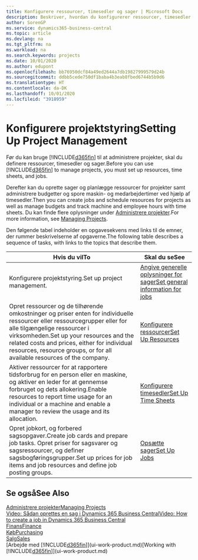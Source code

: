 ```yaml
---
title: Konfigurere ressourcer, timesedler og sager | Microsoft Docs
description: Beskriver, hvordan du konfigurerer ressourcer, timesedler og sager til at administrere projekter.
author: SorenGP
ms.service: dynamics365-business-central
ms.topic: article
ms.devlang: na
ms.tgt_pltfrm: na
ms.workload: na
ms.search.keywords: projects
ms.date: 10/01/2020
ms.author: edupont
ms.openlocfilehash: bb76950dcf84a49ed2644a7db19827999579d24b
ms.sourcegitcommit: ddbb5cede750df1baba4b3eab8fbed6744b5b9d6
ms.translationtype: HT
ms.contentlocale: da-DK
ms.lasthandoff: 10/01/2020
ms.locfileid: "3918959"
---
```

# <a name="setting-up-project-management"></a><span data-ttu-id="3415a-103">Konfigurere projektstyring</span><span class="sxs-lookup"><span data-stu-id="3415a-103">Setting Up Project Management</span></span>
<span data-ttu-id="3415a-104">Før du kan bruge [!INCLUDE[d365fin](includes/d365fin_md.md)] til at administrere projekter, skal du definere ressourcer, timesedler og sager.</span><span class="sxs-lookup"><span data-stu-id="3415a-104">Before you can use [!INCLUDE[d365fin](includes/d365fin_md.md)] to manage projects, you must set up resources, time sheets, and jobs.</span></span>

<span data-ttu-id="3415a-105">Derefter kan du oprette sager og planlægge ressourcer for projekter samt administrere budgetter og spore maskin- og medarbejdertimer ved hjælp af timesedler.</span><span class="sxs-lookup"><span data-stu-id="3415a-105">Then you can create jobs and schedule resources for projects as well as manage budgets and track machine and employee hours with time sheets.</span></span> <span data-ttu-id="3415a-106">Du kan finde flere oplysninger under [Administrere projekter](projects-manage-projects.md).</span><span class="sxs-lookup"><span data-stu-id="3415a-106">For more information, see [Managing Projects](projects-manage-projects.md).</span></span>  

<span data-ttu-id="3415a-107">Den følgende tabel indeholder en opgavesekvens med links til de emner, der rummer beskrivelserne af opgaverne.</span><span class="sxs-lookup"><span data-stu-id="3415a-107">The following table describes a sequence of tasks, with links to the topics that describe them.</span></span>

| <span data-ttu-id="3415a-108">Hvis du vil</span><span class="sxs-lookup"><span data-stu-id="3415a-108">To</span></span> | <span data-ttu-id="3415a-109">Skal du se</span><span class="sxs-lookup"><span data-stu-id="3415a-109">See</span></span> |
| --- | --- |
| <span data-ttu-id="3415a-110">Konfigurere projektstyring.</span><span class="sxs-lookup"><span data-stu-id="3415a-110">Set up project management.</span></span>|[<span data-ttu-id="3415a-111">Angive generelle oplysninger for sager</span><span class="sxs-lookup"><span data-stu-id="3415a-111">Set general information for jobs</span></span>](projects-how-setup-jobs.md#to-set-general-information-for-jobs)|
| <span data-ttu-id="3415a-112">Opret ressourcer og de tilhørende omkostninger og priser enten for individuelle ressourcer eller ressourcegrupper eller for alle tilgængelige ressourcer i virksomheden.</span><span class="sxs-lookup"><span data-stu-id="3415a-112">Set up your resources and the related costs and prices, either for individual resources, resource groups, or for all available resources of the company.</span></span> |[<span data-ttu-id="3415a-113">Konfigurere ressourcer</span><span class="sxs-lookup"><span data-stu-id="3415a-113">Set Up Resources</span></span>](projects-how-setup-resources.md) |
| <span data-ttu-id="3415a-114">Aktiver ressourcer for at rapportere tidsforbrug for en person eller en maskine, og aktiver en leder for at gennemse forbruget og dets allokering.</span><span class="sxs-lookup"><span data-stu-id="3415a-114">Enable resources to report time usage for an individual or a machine and enable a manager to review the usage and its allocation.</span></span> |[<span data-ttu-id="3415a-115">Konfigurere timesedler</span><span class="sxs-lookup"><span data-stu-id="3415a-115">Set Up Time Sheets</span></span>](projects-how-setup-time-sheets.md) |
| <span data-ttu-id="3415a-116">Opret jobkort, og forbered sagsopgaver.</span><span class="sxs-lookup"><span data-stu-id="3415a-116">Create job cards and prepare job tasks.</span></span> <span data-ttu-id="3415a-117">Opret priser for sagsvarer og sagsressourcer, og definer sagsbogføringsgrupper.</span><span class="sxs-lookup"><span data-stu-id="3415a-117">Set up prices for job items and job resources and define job posting groups.</span></span> |[<span data-ttu-id="3415a-118">Opsætte sager</span><span class="sxs-lookup"><span data-stu-id="3415a-118">Set Up Jobs</span></span>](projects-how-setup-jobs.md) |

## <a name="see-also"></a><span data-ttu-id="3415a-119">Se også</span><span class="sxs-lookup"><span data-stu-id="3415a-119">See Also</span></span>

[<span data-ttu-id="3415a-120">Administrere projekter</span><span class="sxs-lookup"><span data-stu-id="3415a-120">Managing Projects</span></span>](projects-manage-projects.md)  
[<span data-ttu-id="3415a-121">Video: Sådan oprettes en sag i Dynamics 365 Business Central</span><span class="sxs-lookup"><span data-stu-id="3415a-121">Video: How to create a job in Dynamics 365 Business Central</span></span>](https://www.youtube.com/watch?v=VqaPWr7BWmw)  
[<span data-ttu-id="3415a-122">Finans</span><span class="sxs-lookup"><span data-stu-id="3415a-122">Finance</span></span>](finance.md)  
[<span data-ttu-id="3415a-123">Køb</span><span class="sxs-lookup"><span data-stu-id="3415a-123">Purchasing</span></span>](purchasing-manage-purchasing.md)  
[<span data-ttu-id="3415a-124">Salg</span><span class="sxs-lookup"><span data-stu-id="3415a-124">Sales</span></span>](sales-manage-sales.md)  
<span data-ttu-id="3415a-125">[Arbejde med [!INCLUDE[d365fin](includes/d365fin_md.md)]](ui-work-product.md)</span><span class="sxs-lookup"><span data-stu-id="3415a-125">[Working with [!INCLUDE[d365fin](includes/d365fin_md.md)]](ui-work-product.md)</span></span>  
